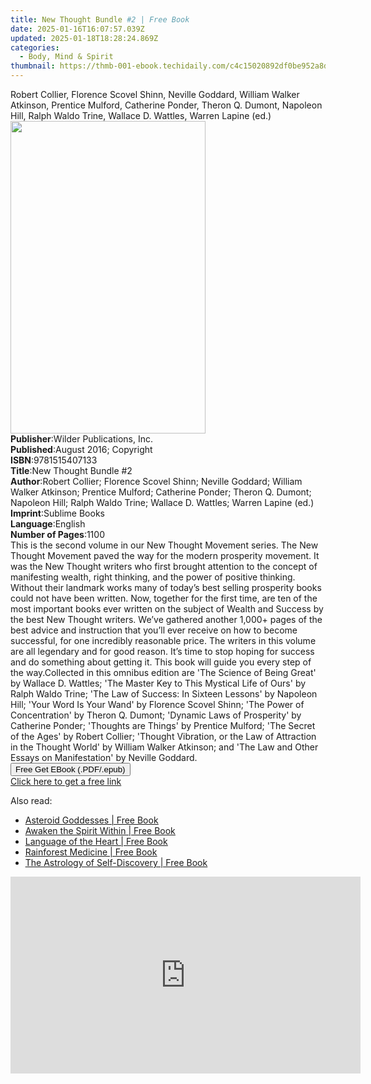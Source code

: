 ```yaml
---
title: New Thought Bundle #2 | Free Book
date: 2025-01-16T16:07:57.039Z
updated: 2025-01-18T18:28:24.869Z
categories:
  - Body, Mind & Spirit
thumbnail: https://thmb-001-ebook.techidaily.com/c4c15020892df0be952a8d0912f6195d0cc957344aff2f50255495346714ac42.jpg
---
```

<main id="book-container">
  <div class="flex flex-col">
    <div class="book-brief flex-1 py-6 px-4 sm:p-6 md:py-10 md:px-8">
      <!-- brief-->
      <div class="book-brief-main">
        Robert Collier, Florence Scovel Shinn, Neville Goddard, William Walker
        Atkinson, Prentice Mulford, Catherine Ponder, Theron Q. Dumont, Napoleon
        Hill, Ralph Waldo Trine, Wallace D. Wattles, Warren Lapine (ed.)
      </div>
    </div>
    <div
      class="book-meta-info flex-1 grid gap-4 col-start-1 col-end-3 row-start-1 sm:mb-6 sm:grid-cols-4 lg:gap-6 lg:col-start-2 lg:row-end-6 lg:row-span-6 lg:mb-0"
    >
      <div
        class="book-meta-info-left place-content-center mt-4 p-4 text-sm leading-6 col-start-2 col-span-2 dark:text-slate-400"
      >
        <img
          class="w-full h-500 object-cover rounded-lg sm:h-255 sm:col-span-2 lg:col-span-full"
          src="https://img-001-ebook.techidaily.com/6ab2c789c85fff60672362d7d4ba77a156c924cddacf11782959c96e0b2535e6.jpg"
          alt=""
          width="312"
          height="500"
        />
      </div>
      <div
        class="book-meta-info-right mt-2 col-start-1 row-start-2 col-span-3 self-center"
      >
        <!-- meta data  -->
        <div class="flex flex-col px-4 md:px-8">
          <div class="flex-1">
            <strong>Publisher</strong>:<span class="px-2"
              >Wilder Publications, Inc.</span
            >
          </div>
          <div class="flex-1">
            <strong>Published</strong>:<span class="px-2"
              >August 2016; Copyright</span
            >
          </div>
          <div class="flex-1">
            <strong>ISBN</strong>:<span class="px-2">9781515407133</span>
          </div>
          <div class="flex-1">
            <strong>Title</strong>:<span class="px-2"
              >New Thought Bundle #2</span
            >
          </div>
          <div class="flex-1">
            <strong>Author</strong>:<span class="px-2"
              >Robert Collier; Florence Scovel Shinn; Neville Goddard; William
              Walker Atkinson; Prentice Mulford; Catherine Ponder; Theron Q.
              Dumont; Napoleon Hill; Ralph Waldo Trine; Wallace D. Wattles;
              Warren Lapine (ed.)</span
            >
          </div>
          <div class="flex-1">
            <strong>Imprint</strong>:<span class="px-2">Sublime Books</span>
          </div>
          <div class="flex-1">
            <strong>Language</strong>:<span class="px-2">English</span>
          </div>
          <div class="flex-1">
            <strong>Number of Pages</strong>:<span class="px-2">1100</span>
          </div>
        </div>
      </div>
    </div>
    <div class="book-description flex-1 py-6 px-4 sm:p-6 md:py-10 md:px-8">
      <div class="book-description-main">
        <div accordion-content="" id="description">
          This is the second volume in our New Thought Movement series. The New
          Thought Movement paved the way for the modern prosperity movement. It
          was the New Thought writers who first brought attention to the concept
          of manifesting wealth, right thinking, and the power of positive
          thinking. Without their landmark works many of today’s best selling
          prosperity books could not have been written. Now, together for the
          first time, are ten of the most important books ever written on the
          subject of Wealth and Success by the best New Thought writers. We’ve
          gathered another 1,000+ pages of the best advice and instruction that
          you’ll ever receive on how to become successful, for one incredibly
          reasonable price. The writers in this volume are all legendary and for
          good reason. It’s time to stop hoping for success and do something
          about getting it. This book will guide you every step of the
          way.Collected in this omnibus edition are 'The Science of Being Great'
          by Wallace D. Wattles; 'The Master Key to This Mystical Life of Ours'
          by Ralph Waldo Trine; 'The Law of Success: In Sixteen Lessons' by
          Napoleon Hill; 'Your Word Is Your Wand' by Florence Scovel Shinn; 'The
          Power of Concentration' by Theron Q. Dumont; 'Dynamic Laws of
          Prosperity' by Catherine Ponder; 'Thoughts are Things' by Prentice
          Mulford; 'The Secret of the Ages' by Robert Collier; 'Thought
          Vibration, or the Law of Attraction in the Thought World' by William
          Walker Atkinson; and 'The Law and Other Essays on Manifestation' by
          Neville Goddard.
        </div>
        <div class="accordion-fader"></div>
      </div>
    </div>
    <div class="book-excerpts flex-1 py-6 px-4 sm:p-6 md:py-10 md:px-8"></div>
    <div
      class="book-about-author flex-1 py-6 px-4 sm:p-6 md:py-10 md:px-8"
    ></div>
    <div class="book-free-get flex-1 py-6 px-4 sm:p-6 md:py-10 md:px-8">
      <button
        id="btn-free-get"
        class="bg-blue-500 hover:bg-blue-700 text-white font-bold py-2 px-4 rounded"
      >
        Free Get EBook (.PDF/.epub)
      </button>
      <div id="countdown-display" class="px-2 text-lg mt-2"></div>
      <a
        id="free-link"
        class="hidden bg-blue-500 hover:bg-blue-700 text-white font-bold py-2 px-4 rounded"
        href="https://www.ebooks.com/en-us/book/96506809/new-thought-bundle-2/robert-collier/"
        target="_blank"
        >Click here to get a free link</a
      >
    </div>
    <script>
      let countdownTime = 0;
      let countdownInterval = null;
      document
        .getElementById('btn-free-get')
        .addEventListener('click', startCountdown);
      function startCountdown() {
        countdownTime = new Date().getTime() + 60000 * 3;
        countdownInterval = setInterval(updateCountdown, 1000);
        document.getElementById('btn-free-get').disabled = true;
        document
          .getElementById('btn-free-get')
          .classList.add('bg-gray-500', 'cursor-not-allowed');
      }
      function updateCountdown() {
        let currentTime = new Date().getTime();
        let timeLeft = countdownTime - currentTime;
        let secondsLeft = Math.floor(timeLeft / 1000);
        document.getElementById('countdown-display').innerHTML =
          `Remaining time: ${secondsLeft} seconds.`;
        if (secondsLeft <= 0) {
          clearInterval(countdownInterval);
          document.getElementById('btn-free-get').classList.add('hidden');
          document.getElementById('free-link').classList.remove('hidden');
          document.getElementById('countdown-display').innerHTML = '';
        }
      }
    </script>
  </div>
</main>

<ins class="adsbygoogle"
      style="display:block"
      data-ad-client="ca-pub-7571918770474297"
      data-ad-slot="8358498916"
      data-ad-format="auto"
      data-full-width-responsive="true"></ins>
    

<span class="atpl-alsoreadstyle">Also read:</span>
<div><ul>
<li><a href="https://novels-ebooks.techidaily.com/1138133-9780892545629-asteroid-goddesses/"><u>Asteroid Goddesses | Free Book</u></a></li>
<li><a href="https://novels-ebooks.techidaily.com/1132934-9780770437527-awaken-the-spirit-within/"><u>Awaken the Spirit Within | Free Book</u></a></li>
<li><a href="https://novels-ebooks.techidaily.com/1137750-9781935295952-language-of-the-heart/"><u>Language of the Heart | Free Book</u></a></li>
<li><a href="https://novels-ebooks.techidaily.com/1132881-9781583946237-rainforest-medicine/"><u>Rainforest Medicine | Free Book</u></a></li>
<li><a href="https://novels-ebooks.techidaily.com/1138134-9780892545711-the-astrology-of-self-discovery/"><u>The Astrology of Self-Discovery | Free Book</u></a></li>
</ul></div>

<!-- affiliate ads begin -->
<iframe width="560" height="315" src="https://www.youtube.com/embed/fZTlPdOFNmo?si=Ym8p7ayV1gtNzzXj" title="YouTube video player" frameborder="0" allow="accelerometer; autoplay; clipboard-write; encrypted-media; gyroscope; picture-in-picture; web-share" referrerpolicy="strict-origin-when-cross-origin" allowfullscreen></iframe>
<!-- affiliate ads end -->

